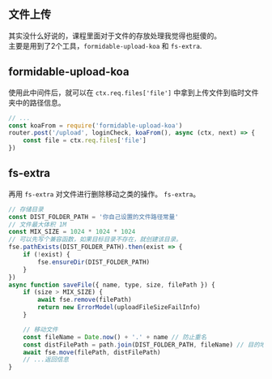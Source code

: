 ## 文件上传
其实没什么好说的，课程里面对于文件的存放处理我觉得也挺傻的。  
主要是用到了2个工具，`formidable-upload-koa` 和 `fs-extra`.

## formidable-upload-koa
使用此中间件后，就可以在 `ctx.req.files['file']` 中拿到上传文件到临时文件夹中的路径信息。
```js
// ...
const koaFrom = require('formidable-upload-koa')
router.post('/upload', loginCheck, koaFrom(), async (ctx, next) => {
    const file = ctx.req.files['file']
})
```

## fs-extra 
再用 `fs-extra` 对文件进行删除移动之类的操作。 `fs-extra`。
```js
// 存储目录
const DIST_FOLDER_PATH = '你自己设置的文件路径常量'
// 文件最大体积 1M
const MIX_SIZE = 1024 * 1024 * 1024
// 可以先写个兼容函数，如果目标目录不存在，就创建该目录。
fse.pathExists(DIST_FOLDER_PATH).then(exist => {
    if (!exist) {
        fse.ensureDir(DIST_FOLDER_PATH)
    }
})
async function saveFile({ name, type, size, filePath }) {
    if (size > MIX_SIZE) {
        await fse.remove(filePath)
        return new ErrorModel(uploadFileSizeFailInfo)
    }

    // 移动文件
    const fileName = Date.now() + '.' + name // 防止重名
    const distFilePath = path.join(DIST_FOLDER_PATH, fileName) // 目的地
    await fse.move(filePath, distFilePath)
    // ...返回信息
}
```